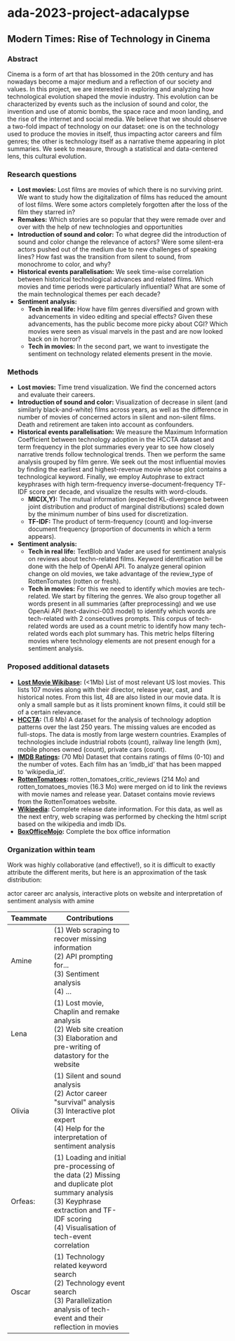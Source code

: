 # ada-2023-project-adacalypse
## Modern Times: Rise of Technology in Cinema


### Abstract
Cinema is a form of art that has blossomed in the 20th century and has nowadays become a major medium and a reflection of our society and values. In this project, we are interested in exploring and analyzing how technological evolution shaped the movie industry. This evolution can be characterized by events such as the inclusion of sound and color, the invention and use of atomic bombs, the space race and moon landing, and the rise of the internet and social media. We believe that we should observe a two-fold impact of technology on our dataset: one is on the technology used to produce the movies in itself, thus impacting actor careers and film genres; the other is technology itself as a narrative theme appearing in plot summaries. We seek to measure, through a statistical and data-centered lens, this cultural evolution.


### Research questions 
- **Lost movies:** Lost films are movies of which there is no surviving print. We want to study how the digitalization of films has reduced the amount of lost films. Were some actors completely forgotten after the loss of the film they starred in? 
- **Remakes:** Which stories are so popular that they were remade over and over with the help of new technologies and opportunities
- **Introduction of sound and color:** To what degree did the introduction of sound and color change the relevance of actors? Were some silent-era actors pushed out of the medium due to new challenges of speaking lines? How fast was the transition from silent to sound, from monochrome to color, and why? 
- **Historical events parallelisation:** We seek time-wise correlation between historical technological advances and related films. Which movies and time periods were particularly influential? What are some of the main technological themes per each decade?
- **Sentiment analysis:** 
    - **Tech in real life:** How have film genres diversified and grown with advancements in video editing and special effects? Given these advancements, has the public become more picky about CGI? Which movies were seen as visual marvels in the past and are now looked back on in horror? 
    - **Tech in movies:** In the second part, we want to investigate the sentiment on technology related elements present in the movie.


### Methods
- **Lost movies:** Time trend visualization. We find the concerned actors and evaluate their careers.
- **Introduction of sound and color:** Visualization of decrease in silent (and similarly black-and-white) films across years, as well as the difference in number of movies of concerned actors in silent and non-silent films. Death and retirement are taken into account as confounders.  
- **Historical events parallelisation:** We measure the Maximum Information Coefficient between technology adoption in the HCCTA dataset and term frequency in the plot summaries every year to see how closely narrative trends follow technological trends. Then we perform the same analysis grouped by film genre. We seek out the most influential movies by finding the earliest and highest-revenue movie whose plot contains a technological keyword. Finally, we employ Autophrase to extract keyphrases with high term-frequency inverse-document-frequency TF-IDF score per decade, and visualize the results with word-clouds.
    - **MIC(X,Y):** The mutual information (expected KL-divergence between joint distribution and product of marginal distributions) scaled down by the minimum number of bins used for discretization.
    - **TF-IDF:** The product of term-frequency (count) and log-inverse document frequency (proportion of documents in which a term appears).
- **Sentiment analysis:**
    - **Tech in real life:** TextBlob and Vader are used for sentiment analysis on reviews about techn-related films. Keyword identification will be done with the help of OpenAI API. To analyze general opinion change on old movies, we take advantage of the review_type of RottenTomates (rotten or fresh).
    - **Tech in movies:** For this we need to identify which movies are tech-related. We start by filtering the genres. We also group together all words present in all summaries (after preprocessing) and we use OpenAi API (text-davinci-003 model) to identify which words are tech-related with 2 consecutives prompts. This corpus of tech-related words are used as a count metric to identify how many tech-related words each plot summary has. This metric helps filtering movies where technology elements are not present enough for a sentiment analysis. 


### Proposed additional datasets
- **[Lost Movie Wikibase](https://en.wikipedia.org/wiki/List_of_lost_films):** (<1Mb) List of most relevant US lost movies. This lists 107 movies along with their director, release year, cast, and historical notes. From this list, 48 are also listed in our movie data. It is only a small sample but as it lists prominent known films, it could still be of a certain relevance. 
- **[HCCTA](https://www.nber.org/research/data/historical-cross-country-technology-adoption-hccta-dataset):** (1.6 Mb) A dataset for the analysis of technology adoption patterns over the last 250 years. The missing values are encoded as full-stops. The data is mostly from large western countries. Examples of technologies include industrial robots (count), railway line length (km), mobile phones owned (count), private cars (count).
- **[IMDB Ratings](https://developer.imdb.com/non-commercial-datasets/):** (70 Mb) Dataset that contains ratings of films (0-10) and the number of votes. Each film has an ‘imdb_id’ that has been mapped to ‘wikipedia_id’.
- **[RottenTomatoes](https://www.kaggle.com/datasets/stefanoleone992/rotten-tomatoes-movies-and-critic-reviews-dataset/data?select=rotten_tomatoes_critic_reviews.csv):** rotten_tomatoes_critic_reviews (214 Mo) and rotten_tomatoes_movies (16.3 Mo) were merged on id to link the reviews with movie names and release year. Dataset contains movie reviews from the RottenTomatoes website.
- **[Wikipedia](https://fr.wikipedia.org):** Complete release date information. For this data, as well as the next entry, web scraping was performed by checking the html script based on the wikipedia and imdb IDs.
- **[BoxOfficeMojo](https://www.boxofficemojo.com/):** Complete the box office information


### Organization within team
Work was highly collaborative (and effective!), so it is difficult to exactly attribute the different merits, but here is an approximation of the task distribution:

actor career arc analysis, interactive plots on website and interpretation of sentiment analysis with amine

<table class="tg" style="table-layout: fixed; width: 342px">
<colgroup>
<col style="width: 16px">
<col style="width: 180px">
</colgroup>
<thead>
  <tr>
    <th class="tg-0lax">Teammate</th>
    <th class="tg-0lax">Contributions</th>
  </tr>
</thead>
<tbody>
  <tr>
    <td class="tg-0lax">Amine </td>
    <td class="tg-0lax"> (1) Web scraping to recover missing information <br> (2) API prompting for... <br> (3) Sentiment analysis <br> (4) ...  </td>
  </tr>
  <tr>
    <td class="tg-0lax">Lena </td>
    <td class="tg-0lax"> (1) Lost movie, Chaplin and remake analysis <br> (2) Web site creation <br> (3) Elaboration and pre-writing of datastory for the website </td>
  </tr>
  <tr>
    <td class="tg-0lax">Olivia</td>
    <td class="tg-0lax"> (1) Silent and sound analysis <br> (2) Actor career "survival" analysis <br> (3) Interactive plot expert <br> (4) Help for the interpretation of sentiment analysis </td>
  </tr>
  <tr>
    <td class="tg-0lax">Orfeas:</td>
    <td class="tg-0lax"> (1) Loading and initial pre-processing of the data (2) Missing and duplicate plot summary analysis <br> (3) Keyphrase extraction and TF-IDF scoring <br> (4) Visualisation of tech-event correlation </td>
  </tr>
  <tr>
    <td class="tg-0lax">Oscar </td>
    <td class="tg-0lax"> (1) Technology related keyword search <br> (2) Technology event search <br> (3) Parallelization analysis of tech-event and their reflection in movies </td>
  </tr>  
</tbody>
</table>

